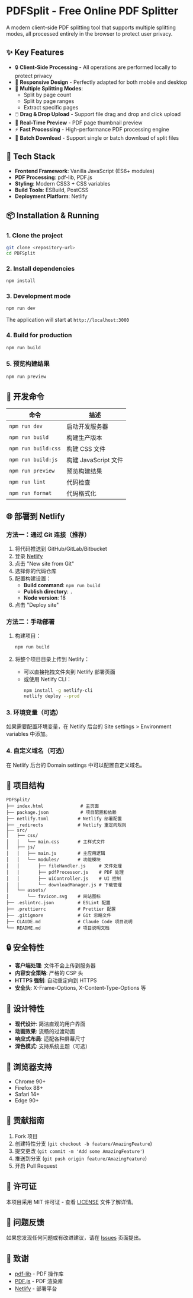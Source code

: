 # PDFSplit - Free Online PDF Splitter

A modern client-side PDF splitting tool that supports multiple splitting modes, all processed entirely in the browser to protect user privacy.

## ✨ Key Features

- 🔒 **Client-Side Processing** - All operations are performed locally to protect privacy
- 📱 **Responsive Design** - Perfectly adapted for both mobile and desktop
- 🎯 **Multiple Splitting Modes**: 
  - Split by page count
  - Split by page ranges
  - Extract specific pages
- 🖱️ **Drag & Drop Upload** - Support file drag and drop and click upload
- 👀 **Real-Time Preview** - PDF page thumbnail preview
- ⚡ **Fast Processing** - High-performance PDF processing engine
- 💾 **Batch Download** - Support single or batch download of split files

## 🚀 Tech Stack

- **Frontend Framework**: Vanilla JavaScript (ES6+ modules)
- **PDF Processing**: pdf-lib, PDF.js
- **Styling**: Modern CSS3 + CSS variables
- **Build Tools**: ESBuild, PostCSS
- **Deployment Platform**: Netlify

## 📦 Installation & Running

### 1. Clone the project

```bash
git clone <repository-url>
cd PDFSplit
```

### 2. Install dependencies

```bash
npm install
```

### 3. Development mode

```bash
npm run dev
```

The application will start at `http://localhost:3000`

### 4. Build for production

```bash
npm run build
```

### 5. 预览构建结果

```bash
npm run preview
```

## 🔧 开发命令

| 命令 | 描述 |
|------|------|
| `npm run dev` | 启动开发服务器 |
| `npm run build` | 构建生产版本 |
| `npm run build:css` | 构建 CSS 文件 |
| `npm run build:js` | 构建 JavaScript 文件 |
| `npm run preview` | 预览构建结果 |
| `npm run lint` | 代码检查 |
| `npm run format` | 代码格式化 |

## 🌐 部署到 Netlify

### 方法一：通过 Git 连接（推荐）

1. 将代码推送到 GitHub/GitLab/Bitbucket
2. 登录 [Netlify](https://netlify.com)
3. 点击 "New site from Git"
4. 选择你的代码仓库
5. 配置构建设置：
   - **Build command**: `npm run build`
   - **Publish directory**: `.`
   - **Node version**: 18
6. 点击 "Deploy site"

### 方法二：手动部署

1. 构建项目：
   ```bash
   npm run build
   ```

2. 将整个项目目录上传到 Netlify：
   - 可以直接拖拽文件夹到 Netlify 部署页面
   - 或使用 Netlify CLI：
     ```bash
     npm install -g netlify-cli
     netlify deploy --prod
     ```

### 3. 环境变量（可选）

如果需要配置环境变量，在 Netlify 后台的 Site settings > Environment variables 中添加。

### 4. 自定义域名（可选）

在 Netlify 后台的 Domain settings 中可以配置自定义域名。

## 📁 项目结构

```
PDFSplit/
├── index.html              # 主页面
├── package.json            # 项目配置和依赖
├── netlify.toml           # Netlify 部署配置
├── _redirects             # Netlify 重定向规则
├── src/
│   ├── css/
│   │   └── main.css       # 主样式文件
│   ├── js/
│   │   ├── main.js        # 主应用逻辑
│   │   └── modules/       # 功能模块
│   │       ├── fileHandler.js     # 文件处理
│   │       ├── pdfProcessor.js    # PDF 处理
│   │       ├── uiController.js    # UI 控制
│   │       └── downloadManager.js # 下载管理
│   └── assets/
│       └── favicon.svg    # 网站图标
├── .eslintrc.json         # ESLint 配置
├── .prettierrc            # Prettier 配置
├── .gitignore             # Git 忽略文件
├── CLAUDE.md              # Claude Code 项目说明
└── README.md              # 项目说明文档
```

## 🔒 安全特性

- **客户端处理**: 文件不会上传到服务器
- **内容安全策略**: 严格的 CSP 头
- **HTTPS 强制**: 自动重定向到 HTTPS
- **安全头**: X-Frame-Options, X-Content-Type-Options 等

## 🎨 设计特性

- **现代设计**: 简洁直观的用户界面
- **动画效果**: 流畅的过渡动画
- **响应式布局**: 适配各种屏幕尺寸
- **深色模式**: 支持系统主题（可选）

## 📱 浏览器支持

- Chrome 90+
- Firefox 88+
- Safari 14+
- Edge 90+

## 🤝 贡献指南

1. Fork 项目
2. 创建特性分支 (`git checkout -b feature/AmazingFeature`)
3. 提交更改 (`git commit -m 'Add some AmazingFeature'`)
4. 推送到分支 (`git push origin feature/AmazingFeature`)
5. 开启 Pull Request

## 📄 许可证

本项目采用 MIT 许可证 - 查看 [LICENSE](LICENSE) 文件了解详情。

## 🐛 问题反馈

如果您发现任何问题或有改进建议，请在 [Issues](../../issues) 页面提出。

## 🙏 致谢

- [pdf-lib](https://github.com/Hopding/pdf-lib) - PDF 操作库
- [PDF.js](https://github.com/mozilla/pdf.js) - PDF 渲染库
- [Netlify](https://netlify.com) - 部署平台